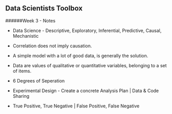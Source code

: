 Data Scientists Toolbox
-----------------------------

######Week 3 - Notes

* Data Science - Descriptive, Exploratory, Inferential, Predictive, Causal, Mechanistic

* Correlation does not imply causation.

* A simple model with a lot of good data, is generally the solution.

* Data are values of qualitative or quantitative variables, belonging to a set of items.

* 6 Degrees of Seperation

* Experimental Design - Create a concrete Analysis Plan | Data & Code Sharing 

* True Positive, True Negative | False Positive, False Negative


